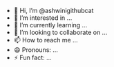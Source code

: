 - 👋 Hi, I’m @ashwinigithubcat
- 👀 I’m interested in ...
- 🌱 I’m currently learning ...
- 💞️ I’m looking to collaborate on ...
- 📫 How to reach me ...
- 😄 Pronouns: ...
- ⚡ Fun fact: ...

<!---
ashwinigithubcat/ashwinigithubcat is a ✨ special ✨ repository because its `README.md` (this file) appears on your GitHub profile.
You can click the Preview link to take a look at your changes.
--->
